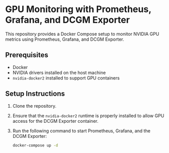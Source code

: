 # GPU Monitoring with Prometheus, Grafana, and DCGM Exporter

This repository provides a Docker Compose setup to monitor NVIDIA GPU metrics using Prometheus, Grafana, and DCGM Exporter.

## Prerequisites

- Docker
- NVIDIA drivers installed on the host machine
- `nvidia-docker2` installed to support GPU containers

## Setup Instructions

1. Clone the repository.
2. Ensure that the `nvidia-docker2` runtime is properly installed to allow GPU access for the DCGM Exporter container.
3. Run the following command to start Prometheus, Grafana, and the DCGM Exporter:

   ```bash
   docker-compose up -d
